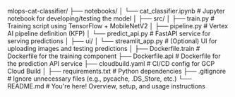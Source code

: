 mlops-cat-classifier/
├── notebooks/
│ └── cat_classifier.ipynb # Jupyter notebook for developing/testing the model
│
├── src/
│ ├── train.py # Training script using TensorFlow + MobileNetV2
│ ├── pipeline.py # Vertex AI pipeline definition (KFP)
│ └── predict_api.py # FastAPI service for serving predictions
│
├── ui/
│ └── streamlit_app.py # (Optional) UI for uploading images and testing predictions
│
├── Dockerfile.train # Dockerfile for the training component
├── Dockerfile.api # Dockerfile for the prediction API service
├── cloudbuild.yaml # CI/CD config for GCP Cloud Build
│
├── requirements.txt # Python dependencies
├── .gitignore # Ignore unnecessary files (e.g., pycache, .DS_Store, etc.)
└── README.md # You're here! Overview, setup, and usage instructions
